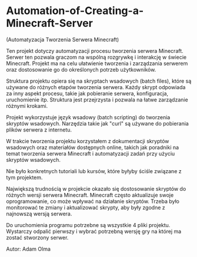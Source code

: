 # Automation-of-Creating-a-Minecraft-Server
(Automatyzacja Tworzenia Serwera Minecraft)

Ten projekt dotyczy automatyzacji procesu tworzenia serwera Minecraft. Serwer ten pozwala graczom na wspólną rozgrywkę i interakcję w świecie Minecraft. Projekt ma na celu ułatwienie tworzenia i zarządzania serwerem oraz dostosowanie go do określonych potrzeb użytkowników.  

Struktura projektu opiera się na skryptach wsadowych (batch files), które są używane do różnych etapów tworzenia serwera. Każdy skrypt odpowiada za inny aspekt procesu, takie jak pobieranie serwera, konfiguracja, uruchomienie itp. Struktura jest przejrzysta i pozwala na łatwe zarządzanie różnymi krokami.  

Projekt wykorzystuje język wsadowy (batch scripting) do tworzenia skryptów wsadowych. Narzędzia takie jak "curl" są używane do pobierania plików serwera z internetu.  

W trakcie tworzenia projektu korzystałem z dokumentacji skryptów wsadowych oraz materiałów dostępnych online, takich jak poradniki na temat tworzenia serwera Minecraft i automatyzacji zadań przy użyciu skryptów wsadowych.   

Nie było konkretnych tutoriali lub kursów, które byłyby ściśle związane z tym projektem.  

Największą trudnością w projekcie okazało się dostosowanie skryptów do różnych wersji serwera Minecraft. Minecraft często aktualizuje swoje oprogramowanie, co może wpływać na działanie skryptów. Trzeba było monitorować te zmiany i aktualizować skrypty, aby były zgodne z najnowszą wersją serwera.

Do uruchomienia programu potrzebne są wszystkie 4 pliki projektu.
Wystarczy odpalić pierwszy i wybrać potrzebną wersję gry na której ma zostać stworzony serwer.

Autor: Adam Olma
